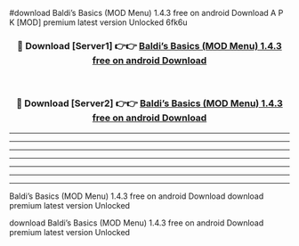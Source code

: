 #download Baldi’s Basics (MOD Menu) 1.4.3 free on android Download A P K [MOD] premium latest version Unlocked 6fk6u 



<div align="center">
<h3>🔴 Download [Server1] 👉👉 <a href="https://apkdownload-94cd0.web.app/">Baldi’s Basics (MOD Menu) 1.4.3 free on android Download</a></h3><br>

<h3>🔴 Download [Server2] 👉👉 <a href="https://apkdownload-94cd0.web.app/">Baldi’s Basics (MOD Menu) 1.4.3 free on android Download</a></h3>
</div>





----------------------------------------------------------

----------------------------------------------------------

----------------------------------------------------------

----------------------------------------------------------

----------------------------------------------------------

----------------------------------------------------------

----------------------------------------------------------

Baldi’s Basics (MOD Menu) 1.4.3 free on android Download download premium latest version Unlocked

download Baldi’s Basics (MOD Menu) 1.4.3 free on android Download premium latest version Unlocked
